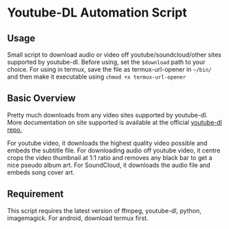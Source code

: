 # Youtube-DL Automation Script

## Usage
Small script to download audio or video off youtube/soundcloud/other sites supported by youtube-dl. Before using, set the ```$download``` path to your choice. For using in termux, save the file as termux-url-opener in ```~/bin/``` and then make it executable using ```chmod +x termux-url-opener ```

## Basic Overview
Pretty much downloads from any video sites supported by youtube-dl. More documentation on site supported is available at the official <a href="https://ytdl-org.github.io/youtube-dl/index.html">youtube-dl repo.</a>

For youtube video, it downloads the highest quality video possible and embeds the subtitle file. 
For downloading audio off youtube video, it centre crops the video thumbnail at 1:1 ratio and removes any black bar to get a nice pseudo  album art. 
For SoundCloud, it downloads the audio file and embeds song cover art.

## Requirement
This script requires the latest version of ffmpeg, youtube-dl, python, imagemagick. For android, download termux first.
